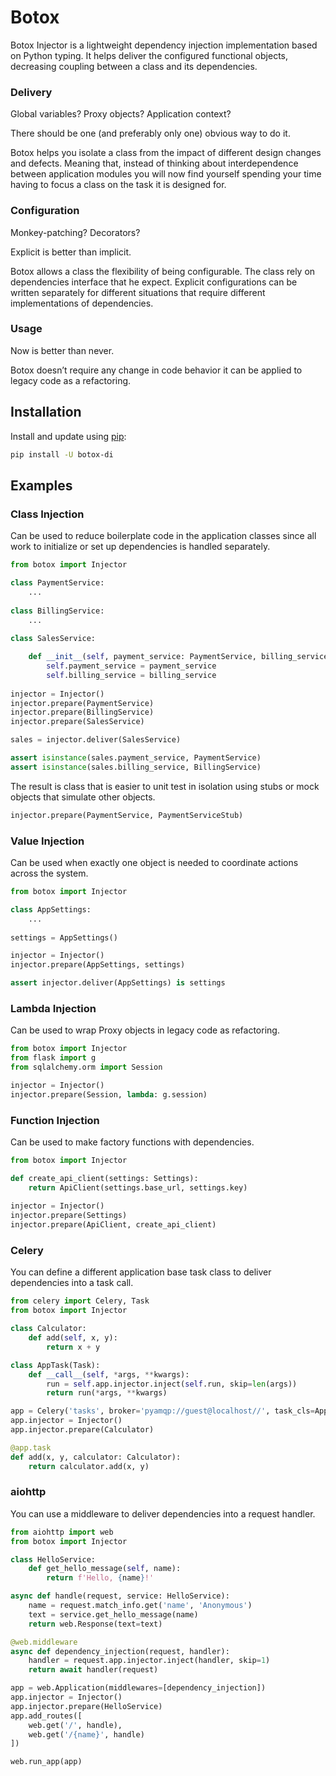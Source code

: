 # Botox

Botox Injector is a lightweight dependency injection implementation based on Python typing.
It helps deliver the configured functional objects, decreasing coupling between a class and its dependencies.

### Delivery 

Global variables? Proxy objects? Application context?

There should be one (and preferably only one) obvious way to do it.

Botox helps you isolate a class from the impact of different design changes and defects. 
Meaning that, instead of thinking about interdependence between application modules
you will now find yourself spending your time having to focus a class on the task it is designed for.

### Configuration

Monkey-patching? Decorators?

Explicit is better than implicit.

Botox allows a class the flexibility of being configurable.
The class rely on dependencies interface that he expect.
Explicit configurations can be written separately for different
situations that require different implementations of dependencies.
  
### Usage

Now is better than never.

Botox doesn’t require any change in code behavior it can be applied to legacy code as a refactoring.

## Installation

Install and update using [pip](https://pip.pypa.io/en/stable/quickstart/):

```bash
pip install -U botox-di
```

## Examples

### Class Injection

Can be used to reduce boilerplate code in the application classes since 
all work to initialize or set up dependencies is handled separately.

```python
from botox import Injector

class PaymentService:
    ...
    
class BillingService:
    ...
    
class SalesService:

    def __init__(self, payment_service: PaymentService, billing_service: BillingService):
        self.payment_service = payment_service
        self.billing_service = billing_service
   
injector = Injector()
injector.prepare(PaymentService)
injector.prepare(BillingService)
injector.prepare(SalesService)

sales = injector.deliver(SalesService)

assert isinstance(sales.payment_service, PaymentService)
assert isinstance(sales.billing_service, BillingService)
```

The result is class that is easier to unit test in 
isolation using stubs or mock objects that simulate other objects.

```python
injector.prepare(PaymentService, PaymentServiceStub)
```

### Value Injection

Can be used when exactly one object is needed to coordinate actions across the system.

```python
from botox import Injector

class AppSettings:
    ...
    
settings = AppSettings()

injector = Injector()
injector.prepare(AppSettings, settings)

assert injector.deliver(AppSettings) is settings
```

### Lambda Injection

Can be used to wrap Proxy objects in legacy code as refactoring.

```python
from botox import Injector
from flask import g
from sqlalchemy.orm import Session

injector = Injector()
injector.prepare(Session, lambda: g.session)
```

### Function Injection

Can be used to make factory functions with dependencies.

```python
from botox import Injector

def create_api_client(settings: Settings):
    return ApiClient(settings.base_url, settings.key)
    
injector = Injector()
injector.prepare(Settings)
injector.prepare(ApiClient, create_api_client)
```

### Celery

You can define a different application base task class to deliver dependencies into a task call.

```python
from celery import Celery, Task
from botox import Injector

class Calculator:
    def add(self, x, y):
        return x + y

class AppTask(Task):
    def __call__(self, *args, **kwargs):
        run = self.app.injector.inject(self.run, skip=len(args))
        return run(*args, **kwargs)

app = Celery('tasks', broker='pyamqp://guest@localhost//', task_cls=AppTask)
app.injector = Injector()
app.injector.prepare(Calculator)

@app.task
def add(x, y, calculator: Calculator):
    return calculator.add(x, y)
```

### aiohttp

You can use a middleware to deliver dependencies into a request handler.

```python
from aiohttp import web
from botox import Injector

class HelloService:
    def get_hello_message(self, name):
        return f'Hello, {name}!'

async def handle(request, service: HelloService):
    name = request.match_info.get('name', 'Anonymous')
    text = service.get_hello_message(name)
    return web.Response(text=text)

@web.middleware
async def dependency_injection(request, handler):
    handler = request.app.injector.inject(handler, skip=1)
    return await handler(request)

app = web.Application(middlewares=[dependency_injection])
app.injector = Injector()
app.injector.prepare(HelloService)
app.add_routes([
    web.get('/', handle),
    web.get('/{name}', handle)
])

web.run_app(app)
```



